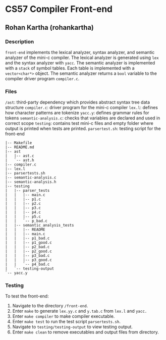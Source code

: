# CS57 Compiler Front-end

## Rohan Kartha (rohankartha)

### Description

`front-end` implements the lexical analyzer, syntax analyzer, and semantic analyzer of the mini-c compiler. The lexical analyzer is generated using `lex` and the syntax analyzer with `yacc`. The semantic analyzer is implemented with a `stack` of symbol tables. Each table is implemented with a `vector<char*>` object. The semantic analyzer returns a `bool` variable to the compiler driver program `compiler.c`.

### Files

`/ast`: third-party dependency which provides abstract syntax tree data structure
`compiler.c`: driver program for the mini-c compiler
`lex.l`: defines how character patterns are tokenize
`yacc.y`: defines grammar rules for tokens
`semantic-analysis.c`: checks that variables are declared and used in correct scope
`testing`: contains test mini-c files and empty folder where output is printed when tests are printed.
`parsertest.sh`: testing script for the front-end

```none
|-- Makefile
|-- README.md
|-- ast
|   |-- ast.c
|   `-- ast.h
|-- compiler.c
|-- lex.l
|-- parsertests.sh
|-- semantic-analysis.c
|-- semantic-analysis.h
|-- testing
|   |-- parser_tests
|   |   |-- main.c
|   |   |-- p1.c
|   |   |-- p2.c
|   |   |-- p3.c
|   |   |-- p4.c
|   |   |-- p5.c
|   |   `-- p_bad.c
|   |-- semantic_analysis_tests
|   |   |-- README
|   |   |-- main.c
|   |   |-- p1_bad.c
|   |   |-- p1_good.c
|   |   |-- p2_bad.c
|   |   |-- p2_good.c
|   |   |-- p3_bad.c
|   |   |-- p3_good.c
|   |   `-- p4_bad.c
|   `-- testing-output
`-- yacc.y
```

### Testing

To test the front-end:

1. Navigate to the directory `/front-end`.
2. Enter `make` to generate `lex.yy.c` and `y.tab.c` from `lex.l` and `yacc.`
3. Enter `make compiler` to make compiler executable.
4. Enter `make test` to run the test script `parsertests.sh`.
5. Navigate to `testing/testing-output` to view testing output.
6. Enter `make clean` to remove executables and output files from directory.